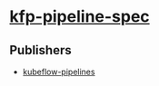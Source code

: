 # [kfp-pipeline-spec](https://pypi.org/project/kfp-pipeline-spec)



## Publishers
- [kubeflow-pipelines](https://pypi.org/user/kubeflow-pipelines)

